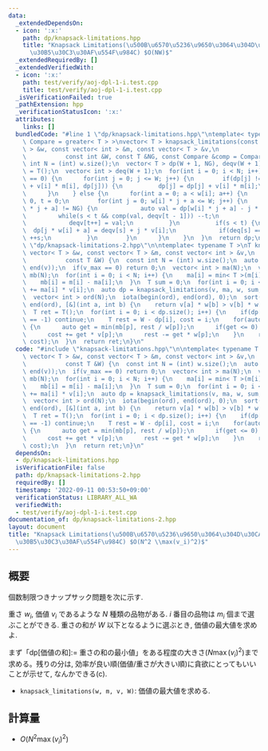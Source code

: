 ```yaml
---
data:
  _extendedDependsOn:
  - icon: ':x:'
    path: dp/knapsack-limitations.hpp
    title: "Knapsack Limitations(\u500B\u6570\u5236\u9650\u3064\u304D\u30CA\u30C3\u30D7\
      \u30B5\u30C3\u30AF\u554F\u984C) $O(NW)$"
  _extendedRequiredBy: []
  _extendedVerifiedWith:
  - icon: ':x:'
    path: test/verify/aoj-dpl-1-i.test.cpp
    title: test/verify/aoj-dpl-1-i.test.cpp
  _isVerificationFailed: true
  _pathExtension: hpp
  _verificationStatusIcon: ':x:'
  attributes:
    links: []
  bundledCode: "#line 1 \"dp/knapsack-limitations.hpp\"\ntemplate< typename T, typename\
    \ Compare = greater< T > >\nvector< T > knapsack_limitations(const vector< int\
    \ > &w, const vector< int > &m, const vector< T > &v,\n                      \
    \           const int &W, const T &NG, const Compare &comp = Compare()) {\n  const\
    \ int N = (int) w.size();\n  vector< T > dp(W + 1, NG), deqv(W + 1);\n  dp[0]\
    \ = T();\n  vector< int > deq(W + 1);\n  for(int i = 0; i < N; i++) {\n    if(w[i]\
    \ == 0) {\n      for(int j = 0; j <= W; j++) {\n        if(dp[j] != NG && comp(dp[j]\
    \ + v[i] * m[i], dp[j])) {\n          dp[j] = dp[j] + v[i] * m[i];\n        }\n\
    \      }\n    } else {\n      for(int a = 0; a < w[i]; a++) {\n        int s =\
    \ 0, t = 0;\n        for(int j = 0; w[i] * j + a <= W; j++) {\n          if(dp[w[i]\
    \ * j + a] != NG) {\n            auto val = dp[w[i] * j + a] - j * v[i];\n   \
    \         while(s < t && comp(val, deqv[t - 1])) --t;\n            deq[t] = j;\n\
    \            deqv[t++] = val;\n          }\n          if(s < t) {\n          \
    \  dp[j * w[i] + a] = deqv[s] + j * v[i];\n            if(deq[s] == j - m[i])\
    \ ++s;\n          }\n        }\n      }\n    }\n  }\n  return dp;\n}\n#line 2\
    \ \"dp/knapsack-limitations-2.hpp\"\n\ntemplate< typename T >\nT knapsack_limitations(const\
    \ vector< T > &w, const vector< T > &m, const vector< int > &v,\n            \
    \           const T &W) {\n  const int N = (int) w.size();\n  auto v_max = *max_element(begin(v),\
    \ end(v));\n  if(v_max == 0) return 0;\n  vector< int > ma(N);\n  vector< T >\
    \ mb(N);\n  for(int i = 0; i < N; i++) {\n    ma[i] = min< T >(m[i], v_max - 1);\n\
    \    mb[i] = m[i] - ma[i];\n  }\n  T sum = 0;\n  for(int i = 0; i < N; i++) sum\
    \ += ma[i] * v[i];\n  auto dp = knapsack_limitations(v, ma, w, sum, T(-1), less<>());\n\
    \  vector< int > ord(N);\n  iota(begin(ord), end(ord), 0);\n  sort(begin(ord),\
    \ end(ord), [&](int a, int b) {\n    return v[a] * w[b] > v[b] * w[a];\n  });\n\
    \  T ret = T();\n  for(int i = 0; i < dp.size(); i++) {\n    if(dp[i] > W || dp[i]\
    \ == -1) continue;\n    T rest = W - dp[i], cost = i;\n    for(auto &p : ord)\
    \ {\n      auto get = min(mb[p], rest / w[p]);\n      if(get <= 0) continue;\n\
    \      cost += get * v[p];\n      rest -= get * w[p];\n    }\n    ret = max(ret,\
    \ cost);\n  }\n  return ret;\n}\n"
  code: "#include \"knapsack-limitations.hpp\"\n\ntemplate< typename T >\nT knapsack_limitations(const\
    \ vector< T > &w, const vector< T > &m, const vector< int > &v,\n            \
    \           const T &W) {\n  const int N = (int) w.size();\n  auto v_max = *max_element(begin(v),\
    \ end(v));\n  if(v_max == 0) return 0;\n  vector< int > ma(N);\n  vector< T >\
    \ mb(N);\n  for(int i = 0; i < N; i++) {\n    ma[i] = min< T >(m[i], v_max - 1);\n\
    \    mb[i] = m[i] - ma[i];\n  }\n  T sum = 0;\n  for(int i = 0; i < N; i++) sum\
    \ += ma[i] * v[i];\n  auto dp = knapsack_limitations(v, ma, w, sum, T(-1), less<>());\n\
    \  vector< int > ord(N);\n  iota(begin(ord), end(ord), 0);\n  sort(begin(ord),\
    \ end(ord), [&](int a, int b) {\n    return v[a] * w[b] > v[b] * w[a];\n  });\n\
    \  T ret = T();\n  for(int i = 0; i < dp.size(); i++) {\n    if(dp[i] > W || dp[i]\
    \ == -1) continue;\n    T rest = W - dp[i], cost = i;\n    for(auto &p : ord)\
    \ {\n      auto get = min(mb[p], rest / w[p]);\n      if(get <= 0) continue;\n\
    \      cost += get * v[p];\n      rest -= get * w[p];\n    }\n    ret = max(ret,\
    \ cost);\n  }\n  return ret;\n}\n"
  dependsOn:
  - dp/knapsack-limitations.hpp
  isVerificationFile: false
  path: dp/knapsack-limitations-2.hpp
  requiredBy: []
  timestamp: '2022-09-11 00:53:50+09:00'
  verificationStatus: LIBRARY_ALL_WA
  verifiedWith:
  - test/verify/aoj-dpl-1-i.test.cpp
documentation_of: dp/knapsack-limitations-2.hpp
layout: document
title: "Knapsack Limitations(\u500B\u6570\u5236\u9650\u3064\u304D\u30CA\u30C3\u30D7\
  \u30B5\u30C3\u30AF\u554F\u984C) $O(N^2 \\max(v_i)^2)$"
---
```


## 概要

個数制限つきナップサック問題を次に示す.

重さ $w_i$, 価値 $v_i$ であるような $N$ 種類の品物がある. $i$ 番目の品物は $m_i$ 個まで選ぶことができる. 重さの和が $W$ 以下となるように選ぶとき, 価値の最大値を求めよ.

まず「dp[価値の和]:= 重さの和の最小値」をある程度の大きさ($N \max(v_i)^2$)まで求める。残りの分は, 効率が良い順(価値/重さが大きい順)に貪欲にとってもいいことが示せて, なんかできる(c).

* `knapsack_limitations(w, m, v, W)`: 価値の最大値を求める. 

## 計算量

* $O(N^2 \max(v_i)^2)$
